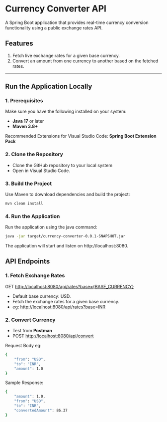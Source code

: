 # Currency Converter API

A Spring Boot application that provides real-time currency conversion functionality using a public exchange rates API.

## **Features**
1. Fetch live exchange rates for a given base currency.
2. Convert an amount from one currency to another based on the fetched rates.

---

## **Run the Application Locally**

### **1. Prerequisites**
Make sure you have the following installed on your system:
- **Java 17** or later
- **Maven 3.8+**

Recommended Extensions for Visual Studio Code:
**Spring Boot Extension Pack**

### **2. Clone the Repository**
- Clone the GitHub repository to your local system
- Open in Visual Studio Code.

### **3. Build the Project**
  Use Maven to download dependencies and build the project:

```bash
mvn clean install
```

### **4. Run the Application**
  Run the application using the java command:

```bash
java -jar target/currency-converter-0.0.1-SNAPSHOT.jar
```
The application will start and listen on http://localhost:8080.

## **API Endpoints**
### **1. Fetch Exchange Rates**
GET [http://localhost:8080/api/rates?base={BASE_CURRENCY}](http://localhost:8080/api/rates?base={BASE_CURRENCY})
- Default base currency: USD.
- Fetch the exchange rates for a given base currency.
- eg: [http://localhost:8080/api/rates?base=INR](http://localhost:8080/api/rates?base=INR)

### **2. Convert Currency**
- Test from **Postman**
- POST [http://localhost:8080/api/convert](http://localhost:8080/api/convert)
  
Request Body eg:
```bash
{
    "from": "USD",
    "to": "INR",
    "amount": 1.0
}
```
Sample Response:
```bash
{
    "amount": 1.0,
    "from": "USD",
    "to": "INR",
    "convertedAmount": 86.37
}
```


